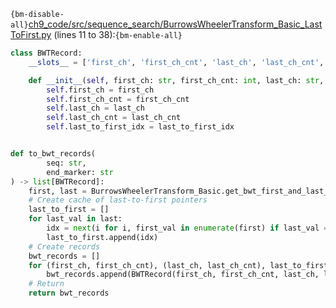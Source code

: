 `{bm-disable-all}`[ch9_code/src/sequence_search/BurrowsWheelerTransform_Basic_LastToFirst.py](ch9_code/src/sequence_search/BurrowsWheelerTransform_Basic_LastToFirst.py) (lines 11 to 38):`{bm-enable-all}`

```python
class BWTRecord:
    __slots__ = ['first_ch', 'first_ch_cnt', 'last_ch', 'last_ch_cnt', 'last_to_first_idx']

    def __init__(self, first_ch: str, first_ch_cnt: int, last_ch: str, last_ch_cnt: int, last_to_first_idx: int):
        self.first_ch = first_ch
        self.first_ch_cnt = first_ch_cnt
        self.last_ch = last_ch
        self.last_ch_cnt = last_ch_cnt
        self.last_to_first_idx = last_to_first_idx


def to_bwt_records(
        seq: str,
        end_marker: str
) -> list[BWTRecord]:
    first, last = BurrowsWheelerTransform_Basic.get_bwt_first_and_last_columns(seq, end_marker)
    # Create cache of last-to-first pointers
    last_to_first = []
    for last_val in last:
        idx = next(i for i, first_val in enumerate(first) if last_val == first_val)
        last_to_first.append(idx)
    # Create records
    bwt_records = []
    for (first_ch, first_ch_cnt), (last_ch, last_ch_cnt), last_to_first_idx in zip(first, last, last_to_first):
        bwt_records.append(BWTRecord(first_ch, first_ch_cnt, last_ch, last_ch_cnt, last_to_first_idx))
    # Return
    return bwt_records
```